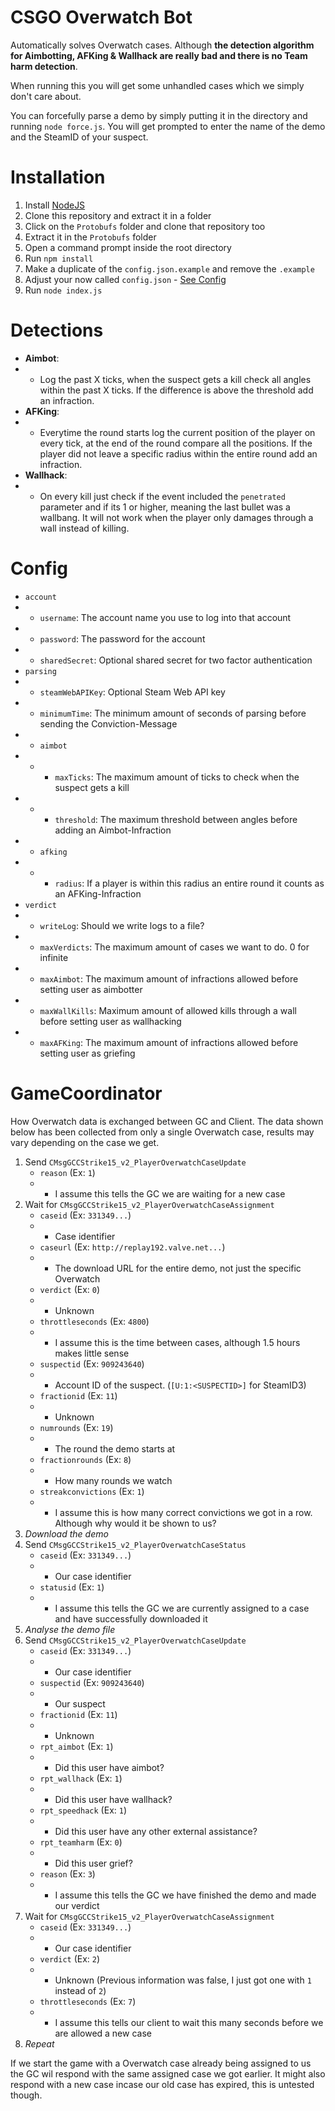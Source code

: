 # CSGO Overwatch Bot

Automatically solves Overwatch cases. Although **the detection algorithm for Aimbotting, AFKing & Wallhack are really bad and there is no Team harm detection**.

When running this you will get some unhandled cases which we simply don't care about.

You can forcefully parse a demo by simply putting it in the directory and running `node force.js`. You will get prompted to enter the name of the demo and the SteamID of your suspect.

# Installation

1. Install [NodeJS](https://nodejs.org/)
2. Clone this repository and extract it in a folder
3. Click on the `Protobufs` folder and clone that repository too
4. Extract it in the `Protobufs` folder
5. Open a command prompt inside the root directory
6. Run `npm install`
7. Make a duplicate of the `config.json.example` and remove the `.example`
8. Adjust your now called `config.json` - [See Config](#config)
9. Run `node index.js`

# Detections

- **Aimbot**:
- - Log the past X ticks, when the suspect gets a kill check all angles within the past X ticks. If the difference is above the threshold add an infraction.
- **AFKing**:
- - Everytime the round starts log the current position of the player on every tick, at the end of the round compare all the positions. If the player did not leave a specific radius within the entire round add an infraction.
- **Wallhack**:
- - On every kill just check if the event included the `penetrated` parameter and if its 1 or higher, meaning the last bullet was a wallbang. It will not work when the player only damages through a wall instead of killing.

# Config

- `account`
- - `username`: The account name you use to log into that account
- - `password`: The password for the account
- - `sharedSecret`: Optional shared secret for two factor authentication
- `parsing`
- - `steamWebAPIKey`: Optional Steam Web API key
- - `minimumTime`: The minimum amount of seconds of parsing before sending the Conviction-Message
- - `aimbot`
- - - `maxTicks`: The maximum amount of ticks to check when the suspect gets a kill
- - - `threshold`: The maximum threshold between angles before adding an Aimbot-Infraction
- - `afking`
- - - `radius`: If a player is within this radius an entire round it counts as an AFKing-Infraction
- `verdict`
- - `writeLog`: Should we write logs to a file?
- - `maxVerdicts`: The maximum amount of cases we want to do. 0 for infinite
- - `maxAimbot`: The maximum amount of infractions allowed before setting user as aimbotter
- - `maxWallKills`: Maximum amount of allowed kills through a wall before setting user as wallhacking
- - `maxAFKing`: The maximum amount of infractions allowed before setting user as griefing

# GameCoordinator

How Overwatch data is exchanged between GC and Client. The data shown below has been collected from only a single Overwatch case, results may vary depending on the case we get.

1. Send `CMsgGCCStrike15_v2_PlayerOverwatchCaseUpdate`
   - `reason` (Ex: `1`)
   - - I assume this tells the GC we are waiting for a new case
2. Wait for `CMsgGCCStrike15_v2_PlayerOverwatchCaseAssignment`
   - `caseid` (Ex: `331349...`)
   - - Case identifier
   - `caseurl` (Ex: `http://replay192.valve.net...`)
   - - The download URL for the entire demo, not just the specific Overwatch
   - `verdict` (Ex: `0`)
   - - Unknown
   - `throttleseconds` (Ex: `4800`)
   - - I assume this is the time between cases, although 1.5 hours makes little sense
   - `suspectid` (Ex: `909243640`)
   - - Account ID of the suspect. (`[U:1:<SUSPECTID>]` for SteamID3)
   - `fractionid` (Ex: `11`)
   - - Unknown
   - `numrounds` (Ex: `19`)
   - - The round the demo starts at
   - `fractionrounds` (Ex: `8`)
   - - How many rounds we watch
   - `streakconvictions` (Ex: `1`)
   - - I assume this is how many correct convictions we got in a row. Although why would it be shown to us?
3. *Download the demo*
4. Send `CMsgGCCStrike15_v2_PlayerOverwatchCaseStatus`
   - `caseid` (Ex: `331349...`)
   - - Our case identifier
   - `statusid` (Ex: `1`)
   - - I assume this tells the GC we are currently assigned to a case and have successfully downloaded it
5. *Analyse the demo file*
6. Send `CMsgGCCStrike15_v2_PlayerOverwatchCaseUpdate`
   - `caseid` (Ex: `331349...`)
   - - Our case identifier
   - `suspectid` (Ex: `909243640`)
   - - Our suspect
   - `fractionid` (Ex: `11`)
   - - Unknown
   - `rpt_aimbot` (Ex: `1`)
   - - Did this user have aimbot?
   - `rpt_wallhack` (Ex: `1`)
   - - Did this user have wallhack?
   - `rpt_speedhack` (Ex: `1`)
   - - Did this user have any other external assistance?
   - `rpt_teamharm` (Ex: `0`)
   - - Did this user grief?
   - `reason` (Ex: `3`)
   - - I assume this tells the GC we have finished the demo and made our verdict
7. Wait for `CMsgGCCStrike15_v2_PlayerOverwatchCaseAssignment`
   - `caseid` (Ex: `331349...`)
   - - Our case identifier
   - `verdict` (Ex: `2`)
   - - Unknown (Previous information was false, I just got one with `1` instead of `2`)
   - `throttleseconds` (Ex: `7`)
   - - I assume this tells our client to wait this many seconds before we are allowed a new case
8. *Repeat*

If we start the game with a Overwatch case already being assigned to us the GC wil respond with the same assigned case we got earlier. It might also respond with a new case incase our old case has expired, this is untested though.
